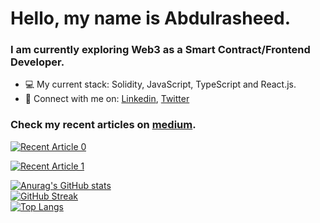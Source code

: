 
# Hello, my name is Abdulrasheed.

### **I am currently exploring Web3 as a Smart Contract/Frontend Developer.** 


- 💻 My current stack: Solidity, JavaScript, TypeScript and React.js.
- 🔗 Connect with me on: <a href="https://www.linkedin.com/in/abdulrasheedadediran">Linkedin</a>, <a href="https://twitter.com/AdeAbdulrasheed">Twitter</a> <br>

### Check my recent articles on <a href="https://medium.com/@abdulrasheedadediran">medium</a>.
 <a target="_blank" href="https://medium.com/coinmonks/function-state-mutability-in-solidity-acb850eedccc"><img src="https://github-readme-medium-recent-article.vercel.app/medium/@abdulrasheedadediran/0" alt="Recent Article 0"> <br>

<a target="_blank" href="https://medium.com/coinmonks/visibility-in-solidity-e758a4739c95"><img src="https://github-readme-medium-recent-article.vercel.app/medium/@abdulrasheedadediran/1" alt="Recent Article 1"> <br>

![Anurag's GitHub stats](https://github-readme-stats.vercel.app/api?username=abdulrasheedadediran&show_icons=true&theme=algolia) <br>       [![GitHub Streak](https://github-readme-streak-stats.herokuapp.com/?user=abdulrasheedadediran&theme=algolia)](https://git.io/streak-stats) <br>
[![Top Langs](https://github-readme-stats.vercel.app/api/top-langs/?username=abdulrasheedadediran&layout=compact&card_width=445)](https://github.com/abdulrasheedadediran/github-readme-stats)
